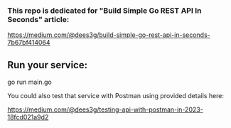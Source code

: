 ### This repo is dedicated for "Build Simple Go REST API In Seconds" article:

https://medium.com/@dees3g/build-simple-go-rest-api-in-seconds-7b67bf414064



## Run your service:

go run main.go



You could also test that service with Postman using provided details here:

https://medium.com/@dees3g/testing-api-with-postman-in-2023-18fcd021a9d2